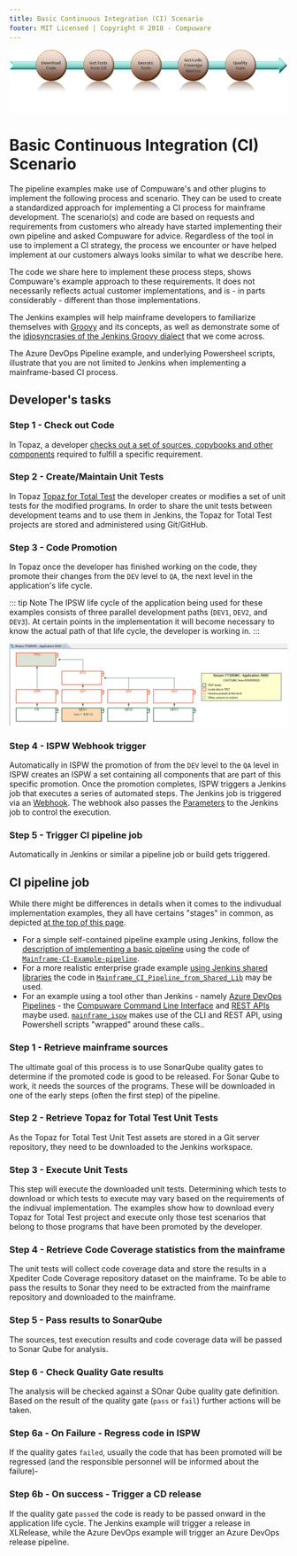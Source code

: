 ```yaml
---
title: Basic Continuous Integration (CI) Scenario
footer: MIT Licensed | Copyright © 2018 - Compuware
---
```


![Toolchain](../pipelines/images/general_pipeline.png)

# Basic Continuous Integration (CI) Scenario

The pipeline examples make use of Compuware's and other plugins to implement the following process and scenario. They can be used to create a standardized approach for implementing a CI process for mainframe development. The scenario(s) and code are based on requests and requirements from customers who already have started implementing their own pipeline and asked Compuware for advice. Regardless of the tool in use to implement a CI strategy, the process we encounter or have helped implement at our customers always looks similar to what we describe here.

The code we share here to implement these process steps, shows Compuware's example approach to these requirements. It does not necessarily reflects actual customer implementations, and is - in parts considerably - different than those implementations.

The Jenkins examples will help mainframe developers to familiarize themselves with [Groovy](http://groovy-lang.org/documentation.html) and its concepts, as well as demonstrate some of the [idiosyncrasies of the Jenkins Groovy dialect](../guidelines/jenkins_groovy) that we come across.

The Azure DevOps Pipeline example, and underlying Powersheel scripts, illustrate that you are not limited to Jenkins when implementing a mainframe-based CI process.  

## Developer's tasks

### Step 1 - Check out Code
In Topaz, a developer [checks out a set of sources, copybooks and other components](../guidelines/ispw_setup.md) required to fulfill a specific requirement.

### Step 2 -  Create/Maintain Unit Tests
In Topaz [Topaz for Total Test](../guidelines/ttt_scenario.md) the developer creates or modifies a set of unit tests for the modified programs. In order to share the unit tests between development teams and to use them in Jenkins, the Topaz for Total Test projects are stored and administered using Git/GitHub.

### Step 3 - Code Promotion
In Topaz once the developer has finished working on the code, they promote their changes from the `DEV` level to `QA`, the next level in the application's life cycle.

::: tip Note
The IPSW life cycle of the application being used for these examples consists of three parallel development paths (`DEV1`, `DEV2`, and `DEV3`). At certain points in the implementation it will become necessary to know the actual path of that life cycle, the developer is working in.
:::

![ISPW Life Cylce](../guidelines/images/ISPW_life_cycle.png)

### Step 4 - ISPW Webhook trigger
Automatically in ISPW the promotion of from the `DEV` level to the `QA` level in ISPW creates an ISPW a set containing all components that are part of this specific promotion.  Once the promotion completes, ISPW triggers a Jenkins job that executes a series of automated steps.  The Jenkins job is triggered via an [Webhook](../tool_configuration/webhook_setup.md).  The webhook also passes the [Parameters](../advanced_pipelines/parameters.md) to the Jenkins job to control the execution.

### Step 5 - Trigger CI pipeline job
Automatically in Jenkins or similar a pipeline job or build gets triggered.  

## CI pipeline job
While there might be differences in details when it comes to the indivudual implementation examples, they all have certains "stages" in common, as depicted [at the top of this page](#basic-continuous-integration-ci-scenario).
  - For a simple self-contained pipeline example using Jenkins, follow the [description of implementing a basic pipeline](./basic_example_pipeline.md) using the code of [`Mainframe-CI-Example-pipeline`](https://github.com/cpwr-devops/DevOps-Examples/blob/master/src/Jenkinsfile/Mainframe-CI-Example-pipeline.jenkinsfile).
  - For a more realistic enterprise grade example [using Jenkins shared libraries](../advanced_pipelines/readme.md#mainframe-ci-pipeline-from-shared-lib) the code in [`Mainframe_CI_Pipeline_from_Shared_Lib`](https://github.com/cpwr-devops/DevOps-Examples/blob/master/vars\Mainframe_CI_Pipeline_from_Shared_Lib.groovy) may be used.
  - For an example using a tool other than Jenkins - namely [Azure DevOps Pipelines](./alternatives_to_jenkins.md#an-example-using-azure-devops-pipelines) - the [Compuware Command Line Interface](../apis/topaz_cli.md) and [REST APIs](../apis/rest_api.md) maybe used. [`mainframe_ispw`](https://github.com/cpwr-devops/DevOps-Examples/blob/master/src\misc-examples\AzureDevOps\PipelineYAML\mainframe_ispw.yaml) makes use of the CLI and REST API, using Powershell scripts "wrapped" around these calls..

### Step 1 - Retrieve mainframe sources
The ultimate goal of this process is to use SonarQube quality gates to determine if the promoted code is good to be released. For Sonar Qube to work, it needs the sources of the programs. These will be downloaded in one of the early steps (often the first step) of the pipeline. 

### Step 2 - Retrieve Topaz for Total Test Unit Tests
As the Topaz for Total Test Unit Test assets are stored in a Git server repository, they need to be downloaded to the Jenkins workspace.

### Step 3 - Execute Unit Tests
This step will execute the downloaded unit tests. Determining which tests to download or which tests to execute may vary based on the requirements of the indivual implementation. The examples show how to download every Topaz for Total Test project and execute only those test scenarios that belong to those programs that have been promoted by the developer.

### Step 4 - Retrieve Code Coverage statistics from the mainframe
The unit tests will collect code coverage data and store the results in a Xpediter Code Coverage repository dataset on the mainframe. To be able to pass the results to Sonar they need to be extracted from the mainframe repository and downloaded to the mainframe.

### Step 5 - Pass results to SonarQube
The sources, test execution results and code coverage data will be passed to Sonar Qube for analysis.

### Step 6 - Check Quality Gate results
The analysis will be checked against a SOnar Qube quality gate definition. Based on the result of the quality gate (`pass` or `fail`) further actions will be taken.

### Step 6a - On Failure - Regress code in ISPW
If the quality gates `failed`, usually the code that has been promoted will be regressed (and the responsible personnel will be informed about the failure)-

### Step 6b - On success - Trigger a CD release
If the quality gate `passed` the code is ready to be passed onward in the application life cycle. The Jenkins example will trigger a release in XLRelease, while the Azure DevOps example will trigger an Azure DevOps release pipeline.
<!--stackedit_data:
eyJoaXN0b3J5IjpbLTIwOTYxMjU3ODYsLTQ5Nzg4MzM4NV19
-->